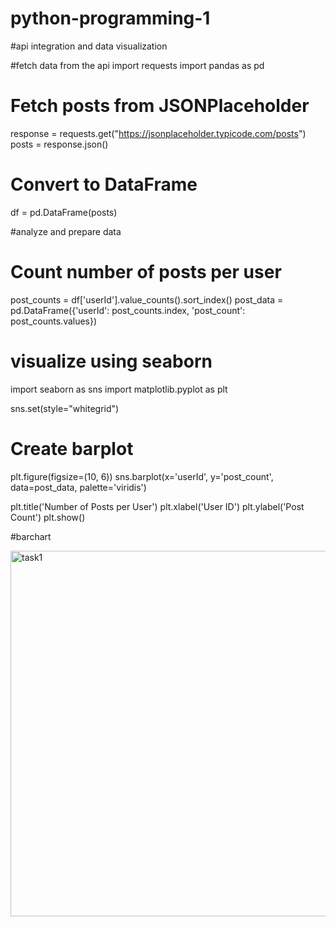 # python-programming-1
#api integration and data visualization

#fetch data from the api
import requests
import pandas as pd

# Fetch posts from JSONPlaceholder
response = requests.get("https://jsonplaceholder.typicode.com/posts")
posts = response.json()

# Convert to DataFrame
df = pd.DataFrame(posts)

#analyze and prepare data

# Count number of posts per user
post_counts = df['userId'].value_counts().sort_index()
post_data = pd.DataFrame({'userId': post_counts.index, 'post_count': post_counts.values})

# visualize using seaborn
import seaborn as sns
import matplotlib.pyplot as plt

sns.set(style="whitegrid")

# Create barplot
plt.figure(figsize=(10, 6))
sns.barplot(x='userId', y='post_count', data=post_data, palette='viridis')

plt.title('Number of Posts per User')
plt.xlabel('User ID')
plt.ylabel('Post Count')
plt.show()

#barchart

<img width="920" height="585" alt="task1" src="https://github.com/user-attachments/assets/c4aa0eb8-10d3-41e6-a8d5-c402f7131de0" />


